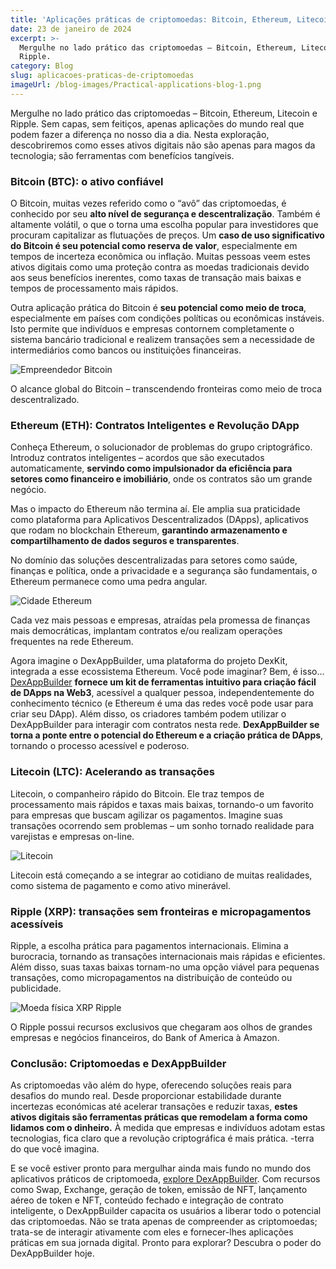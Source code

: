 ```yaml
---
title: 'Aplicações práticas de criptomoedas: Bitcoin, Ethereum, Litecoin e Ripple'
date: 23 de janeiro de 2024
excerpt: >-
  Mergulhe no lado prático das criptomoedas – Bitcoin, Ethereum, Litecoin e
  Ripple.
category: Blog
slug: aplicacoes-praticas-de-criptomoedas
imageUrl: /blog-images/Practical-applications-blog-1.png
---
```

Mergulhe no lado prático das criptomoedas – Bitcoin, Ethereum, Litecoin e Ripple. Sem capas, sem feitiços, apenas aplicações do mundo real que podem fazer a diferença no nosso dia a dia. Nesta exploração, descobriremos como esses ativos digitais não são apenas para magos da tecnologia; são ferramentas com benefícios tangíveis.

### Bitcoin (BTC): o ativo confiável

O Bitcoin, muitas vezes referido como o “avô” das criptomoedas, é conhecido por seu **alto nível de segurança e descentralização**. Também é altamente volátil, o que o torna uma escolha popular para investidores que procuram capitalizar as flutuações de preços. Um **caso de uso significativo do Bitcoin é seu potencial como reserva de valor**, especialmente em tempos de incerteza econômica ou inflação. Muitas pessoas veem estes ativos digitais como uma proteção contra as moedas tradicionais devido aos seus benefícios inerentes, como taxas de transação mais baixas e tempos de processamento mais rápidos.

Outra aplicação prática do Bitcoin é **seu potencial como meio de troca**, especialmente em países com condições políticas ou econômicas instáveis. Isto permite que indivíduos e empresas contornem completamente o sistema bancário tradicional e realizem transações sem a necessidade de intermediários como bancos ou instituições financeiras.

![Empreendedor Bitcoin](/blog-images/491895a7-d9a6-433b-aa95-ce7f17928813.jpg)

O alcance global do Bitcoin – transcendendo fronteiras como meio de troca descentralizado.

### Ethereum (ETH): Contratos Inteligentes e Revolução DApp

Conheça Ethereum, o solucionador de problemas do grupo criptográfico. Introduz contratos inteligentes – acordos que são executados automaticamente, **servindo como impulsionador da eficiência para setores como financeiro e imobiliário**, onde os contratos são um grande negócio.

Mas o impacto do Ethereum não termina aí. Ele amplia sua praticidade como plataforma para Aplicativos Descentralizados (DApps), aplicativos que rodam no blockchain Ethereum, **garantindo armazenamento e compartilhamento de dados seguros e transparentes**.

No domínio das soluções descentralizadas para setores como saúde, finanças e política, onde a privacidade e a segurança são fundamentais, o Ethereum permanece como uma pedra angular.

![Cidade Ethereum](/blog-images/dcefcfdd-7b19-43fe-aab7-de5725c7caa7.jpg)

Cada vez mais pessoas e empresas, atraídas pela promessa de finanças mais democráticas, implantam contratos e/ou realizam operações frequentes na rede Ethereum.

Agora imagine o DexAppBuilder, uma plataforma do projeto DexKit, integrada a esse ecossistema Ethereum. Você pode imaginar? Bem, é isso… [DexAppBuilder](https://dexappbuilder.dexkit.com) **fornece um kit de ferramentas intuitivo para criação fácil de DApps na Web3**, acessível a qualquer pessoa, independentemente do conhecimento técnico (e Ethereum é uma das redes você pode usar para criar seu DApp). Além disso, os criadores também podem utilizar o DexAppBuilder para interagir com contratos nesta rede. **DexAppBuilder se torna a ponte entre o potencial do Ethereum e a criação prática de DApps**, tornando o processo acessível e poderoso.

### Litecoin (LTC): Acelerando as transações

Litecoin, o companheiro rápido do Bitcoin. Ele traz tempos de processamento mais rápidos e taxas mais baixas, tornando-o um favorito para empresas que buscam agilizar os pagamentos. Imagine suas transações ocorrendo sem problemas – um sonho tornado realidade para varejistas e empresas on-line.

![Litecoin](/blog-images/cd8eced7-9946-4b4e-85bb-90ba80690f20.jpg)

Litecoin está começando a se integrar ao cotidiano de muitas realidades, como sistema de pagamento e como ativo minerável.

### Ripple (XRP): transações sem fronteiras e micropagamentos acessíveis

Ripple, a escolha prática para pagamentos internacionais. Elimina a burocracia, tornando as transações internacionais mais rápidas e eficientes. Além disso, suas taxas baixas tornam-no uma opção viável para pequenas transações, como micropagamentos na distribuição de conteúdo ou publicidade.

![Moeda física XRP Ripple](/blog-images/ripple_coin-2048x1363.jpg)

O Ripple possui recursos exclusivos que chegaram aos olhos de grandes empresas e negócios financeiros, do Bank of America à Amazon.

### Conclusão: Criptomoedas e DexAppBuilder

As criptomoedas vão além do hype, oferecendo soluções reais para desafios do mundo real. Desde proporcionar estabilidade durante incertezas económicas até acelerar transações e reduzir taxas, **estes ativos digitais são ferramentas práticas que remodelam a forma como lidamos com o dinheiro.** À medida que empresas e indivíduos adotam estas tecnologias, fica claro que a revolução criptográfica é mais prática. -terra do que você imagina.

E se você estiver pronto para mergulhar ainda mais fundo no mundo dos aplicativos práticos de criptomoeda, [explore DexAppBuilder](https://dexappbuilder.dexkit.com). Com recursos como Swap, Exchange, geração de token, emissão de NFT, lançamento aéreo de token e NFT, conteúdo fechado e integração de contrato inteligente, o DexAppBuilder capacita os usuários a liberar todo o potencial das criptomoedas. Não se trata apenas de compreender as criptomoedas; trata-se de interagir ativamente com eles e fornecer-lhes aplicações práticas em sua jornada digital. Pronto para explorar? Descubra o poder do DexAppBuilder hoje.
